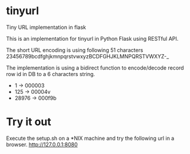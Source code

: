 # tinyurl
Tiny URL implementation in flask

This is an implementation for tinyurl in Python Flask using RESTful API.

The short URL encoding is using following 51 characters
23456789bcdfghjkmnpqrstvwxyzBCDFGHJKLMNPQRSTVWXYZ-_

The implementation is using a bidirect function to encode/decode record row id in DB to a 6 characters string.
* 1      -> 000003
* 125    -> 00004v
* 28976  -> 000f9b

# Try it out

Execute the setup.sh on a *NIX machine and try the following url in a browser.
http://127.0.0.1:8080
